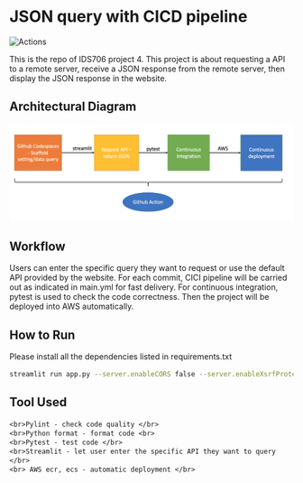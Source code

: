 # JSON query with CICD pipeline
![Actions](https://github.com/nogibjj/xt_codespaces/actions/workflows/main.yml/badge.svg)

This is the repo of IDS706 project 4. This project is about requesting a API to a remote server, receive a JSON response from the remote server, then display the JSON response in the website.

## Architectural Diagram
<img src="project04.png" alt="Alt text" title="Optional title">

## Workflow
Users can enter the specific query they want to request or use the default API provided by the website. For each commit, CICI pipeline will be carried out as indicated in main.yml for fast delivery. For continuous integration, pytest is used to check the code correctness. Then the project will be deployed into AWS automatically.

## How to Run
Please install all the dependencies listed in requirements.txt

```bash
streamlit run app.py --server.enableCORS false --server.enableXsrfProtection false
```

## Tool Used
    <br>Pylint - check code quality </br>
    <br>Python format - format code <br>
    <br>Pytest - test code </br>
    <br>Streamlit - let user enter the specific API they want to query </br>
    <br> AWS ecr, ecs - automatic deployment </br>
